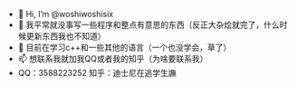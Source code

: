 - 👋 Hi, I’m @woshiwoshisix
- 👀 我平常就没事写一些程序和整点有意思的东西（反正大杂烩就完了，什么时候更新东西我也不知道）
- 🌱 目前在学习c++和一些其他的语言（一个也没学会，草了）
- 📫 想联系我就加我QQ或者我的知乎（为啥要联系我）
- QQ：3588223252  知乎：迪士尼在逃学生譕

<!---
woshiwoshisix/woshiwoshisix is a ✨ special ✨ repository because its `README.md` (this file) appears on your GitHub profile.
You can click the Preview link to take a look at your changes.
--->
